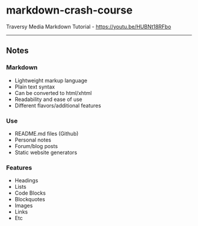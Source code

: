 # markdown-crash-course

Traversy Media Markdown Tutorial - https://youtu.be/HUBNt18RFbo

***

## Notes

### Markdown

* Lightweight markup language
* Plain text syntax
* Can be converted to html/xhtml
* Readability and ease of use
* Different flavors/additional features

### Use

* README.md files (Github)
* Personal notes
* Forum/blog posts
* Static website generators

### Features

* Headings
* Lists
* Code Blocks
* Blockquotes
* Images
* Links
* Etc
